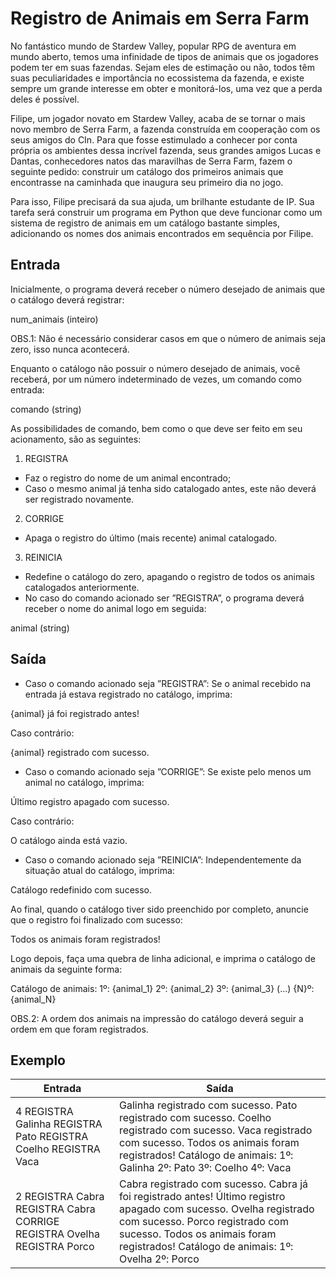 # Registro de Animais em Serra Farm

No fantástico mundo de Stardew Valley, popular RPG de aventura em mundo aberto, temos uma infinidade de tipos de animais que os jogadores podem ter em suas fazendas. Sejam eles de estimação ou não, todos têm suas peculiaridades e importância no ecossistema da fazenda, e existe sempre um grande interesse em obter e monitorá-los, uma vez que a perda deles é possível.

Filipe, um jogador novato em Stardew Valley, acaba de se tornar o mais novo membro de Serra Farm, a fazenda construída em cooperação com os seus amigos do CIn. Para que fosse estimulado a conhecer por conta própria os ambientes dessa incrível fazenda, seus grandes amigos Lucas e Dantas, conhecedores natos das maravilhas de Serra Farm, fazem o seguinte pedido: construir um catálogo dos primeiros animais que encontrasse na caminhada que inaugura seu primeiro dia no jogo.

Para isso, Filipe precisará da sua ajuda, um brilhante estudante de IP. Sua tarefa será construir um programa em Python que deve funcionar como um sistema de registro de animais em um catálogo bastante simples, adicionando os nomes dos animais encontrados em sequência por Filipe.

## Entrada

Inicialmente, o programa deverá receber o número desejado de animais que o catálogo deverá registrar:

num_animais (inteiro)

OBS.1: Não é necessário considerar casos em que o número de animais seja zero, isso nunca acontecerá.

Enquanto o catálogo não possuir o número desejado de animais, você receberá, por um número indeterminado de vezes, um comando como entrada:

comando (string)

As possibilidades de comando, bem como o que deve ser feito em seu acionamento, são as seguintes:

1. REGISTRA

- Faz o registro do nome de um animal encontrado;
- Caso o mesmo animal já tenha sido catalogado antes, este não deverá ser registrado novamente.

2. CORRIGE

- Apaga o registro do último (mais recente) animal catalogado.

3. REINICIA

- Redefine o catálogo do zero, apagando o registro de todos os animais catalogados anteriormente.
- No caso do comando acionado ser ”REGISTRA”, o programa deverá receber o nome do animal logo em seguida:

animal (string)

## Saída

- Caso o comando acionado seja ”REGISTRA”:
  Se o animal recebido na entrada já estava registrado no catálogo, imprima:

{animal} já foi registrado antes!

Caso contrário:

{animal} registrado com sucesso.

- Caso o comando acionado seja ”CORRIGE”:
  Se existe pelo menos um animal no catálogo, imprima:

Último registro apagado com sucesso.

Caso contrário:

O catálogo ainda está vazio.

- Caso o comando acionado seja ”REINICIA”:
  Independentemente da situação atual do catálogo, imprima:

Catálogo redefinido com sucesso.

Ao final, quando o catálogo tiver sido preenchido por completo, anuncie que o registro foi finalizado com sucesso:

Todos os animais foram registrados!

Logo depois, faça uma quebra de linha adicional, e imprima o catálogo de animais da seguinte forma:

Catálogo de animais:
1º: {animal_1}
2º: {animal_2}
3º: {animal_3}
(...)
{N}º: {animal_N}

OBS.2: A ordem dos animais na impressão do catálogo deverá seguir a ordem em que foram registrados.

## Exemplo

| Entrada                                                                | Saída                                                                                                                                                                                                                                        |
| ---------------------------------------------------------------------- | -------------------------------------------------------------------------------------------------------------------------------------------------------------------------------------------------------------------------------------------- |
| 4 REGISTRA Galinha REGISTRA Pato REGISTRA Coelho REGISTRA Vaca         | Galinha registrado com sucesso. Pato registrado com sucesso. Coelho registrado com sucesso. Vaca registrado com sucesso. Todos os animais foram registrados! Catálogo de animais: 1º: Galinha 2º: Pato 3º: Coelho 4º: Vaca                   |
| 2 REGISTRA Cabra REGISTRA Cabra CORRIGE REGISTRA Ovelha REGISTRA Porco | Cabra registrado com sucesso. Cabra já foi registrado antes! Último registro apagado com sucesso. Ovelha registrado com sucesso. Porco registrado com sucesso. Todos os animais foram registrados! Catálogo de animais: 1º: Ovelha 2º: Porco |
